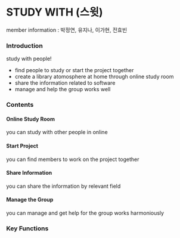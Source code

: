# **STUDY WITH (스윗)**
member information
: 박정연, 유지나, 이가현, 전효빈

### Introduction
study with people!
- find people to study or start the project together
- create a library atomosphere at home through online study room
- share the information related to software
- manage and help the group works well

### Contents
#### Online Study Room
you can study with other people in online

#### Start Project
you can find members to work on the project together

#### Share Information
you can share the information by relevant field

#### Manage the Group
you can manage and get help for the group works harmoniously

### Key Functions
